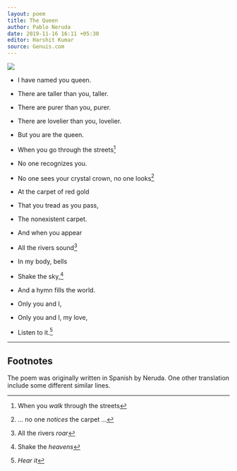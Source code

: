 ```yaml
---
layout: poem
title: The Queen
author: Pablo Neruda
date: 2019-11-16 16:11 +05:30
editor: Harshit Kumar
source: Genuis.com
---
```


<img src="/poems/assets/queen.jpg" style="display: block; margin: auto; max-width: 100%;">

- I have named you queen.
- There are taller than you, taller.
- There are purer than you, purer.
- There are lovelier than you, lovelier.
- But you are the queen.

- When you go through the streets[^fn1]
- No one recognizes you.
- No one sees your crystal crown, no one looks[^fn2]
- At the carpet of red gold
- That you tread as you pass,
- The nonexistent carpet.

- And when you appear
- All the rivers sound[^fn3]
- In my body, bells
- Shake the sky,[^fn4]
- And a hymn fills the world.

- Only you and I,
- Only you and I, my love,
- Listen to it.[^fn5]

---

## Footnotes

The poem was originally written in Spanish by Neruda. One other translation include some different similar lines.

[^fn1]: When you *walk* through the streets

[^fn2]: ... no one *notices* the carpet ...

[^fn3]: All the rivers *roar*

[^fn4]: Shake the *heavens*

[^fn5]: *Hear it*
